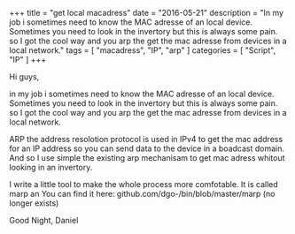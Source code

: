 +++
title = "get local macadress"
date = "2016-05-21"
description = "In my job i sometimes need to know the MAC adresse of an local device. Sometimes you need to look in the invertory but this is always some pain. so I got the cool way and you arp the get the mac adresse from devices in a local network."
tags = [ "macadress", "IP", "arp" ]
categories = [ 
  "Script", "IP"
]
+++

Hi guys, 

in my job i sometimes need to know the MAC adresse of an local device. Sometimes you need to look in the invertory but this is always some pain. so I got the cool way and you arp the get the mac adresse from devices in a local network. 

ARP the address resolotion protocol is used in IPv4 to get the mac address for an IP address so you can send data to the device in a boadcast domain. And so I use simple the existing arp mechanisam to get mac adress whitout looking in an invertory.

I write a little tool to make the whole process more comfotable. It is called marp an You can find it here:
github.com/dgo-/bin/blob/master/marp (no longer exists)

Good Night,
Daniel
